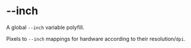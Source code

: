 # --inch

A global `--inch` variable polyfill.

Pixels to `--inch` mappings for hardware according to their resolution/`dpi`.
